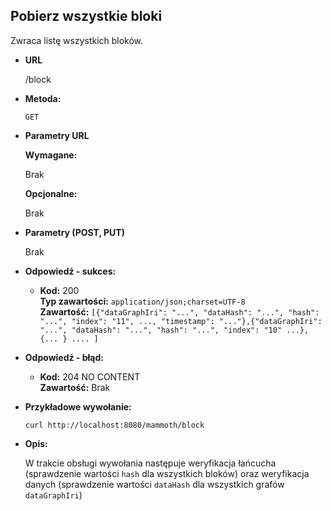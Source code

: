 **Pobierz wszystkie bloki**
----
  Zwraca listę wszystkich bloków.

* **URL**

  /block

* **Metoda:**

  `GET`

*  **Parametry URL**

   **Wymagane:**

   Brak

   **Opcjonalne:**

   Brak

* **Parametry (POST, PUT)**

  Brak

* **Odpowiedź - sukces:**

  * **Kod:** 200 <br />
    **Typ zawartości:** `application/json;charset=UTF-8`<br />
    **Zawartość:**
    `[{"dataGraphIri": "...", "dataHash": "...", "hash": "...", "index": "11", ..., "timestamp": "..."},{"dataGraphIri": "...", "dataHash": "...", "hash": "...", "index": "10" ...}, {... } .... ]`
 
* **Odpowiedź - błąd:**

  * **Kod:** 204 NO CONTENT <br />
    **Zawartość:** Brak

* **Przykładowe wywołanie:**

  `curl http://localhost:8080/mammoth/block`
* **Opis:**

  W trakcie obsługi wywołania następuje weryfikacja łańcucha (sprawdzenie wartości `hash` dla wszystkich bloków) oraz weryfikacja danych (sprawdzenie wartości `dataHash` dla wszystkich grafów `dataGraphIri`)